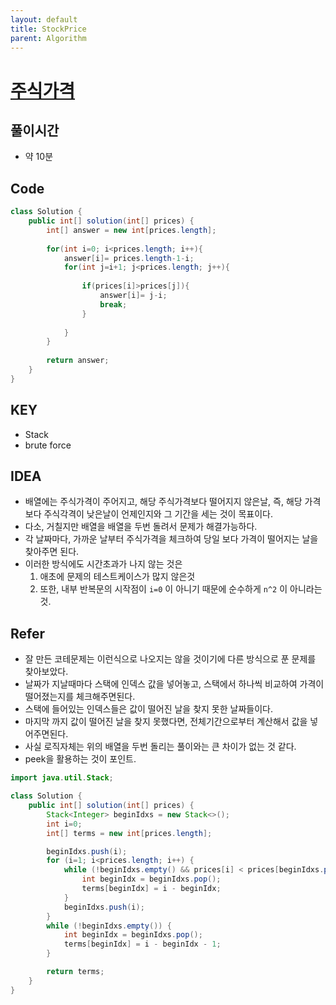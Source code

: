 ```yaml
---
layout: default
title: StockPrice
parent: Algorithm
---
```


# <a href="https://programmers.co.kr/learn/courses/30/lessons/42584">주식가격</a>


## 풀이시간
- 약 10분
  

## Code

```java
class Solution {
    public int[] solution(int[] prices) {
        int[] answer = new int[prices.length];
        
        for(int i=0; i<prices.length; i++){
            answer[i]= prices.length-1-i;
            for(int j=i+1; j<prices.length; j++){
                
                if(prices[i]>prices[j]){
                    answer[i]= j-i;
                    break;
                }
                
            }
        }
        
        return answer;
    }
}
```

## KEY
- Stack
- brute force


## IDEA
- 배열에는 주식가격이 주어지고, 해당 주식가격보다 떨어지지 않은날, 즉, 해당 가격보다 주식각격이 낮은날이 언제인지와 그 기간을 세는 것이 목표이다.
- 다소, 거칠지만 배열을 배열을 두번 돌려서 문제가 해결가능하다.
- 각 날짜마다, 가까운 날부터 주식가격을 체크하여 당일 보다 가격이 떨어지는 날을 찾아주면 된다. 
- 이러한 방식에도 시간초과가 나지 않는 것은
   1. 애초에 문제의 테스트케이스가 많지 않은것
   2. 또한, 내부 반복문의 시작점이 `i=0` 이 아니기 때문에 순수하게 `n^2` 이 아니라는 것.



## Refer

- 잘 만든 코테문제는 이런식으로 나오지는 않을 것이기에 다른 방식으로 푼 문제를 찾아보았다.
- 날짜가 지날때마다 스택에 인덱스 값을 넣어놓고, 스택에서 하나씩 비교하여 가격이 떨어졌는지를 체크해주면된다.
- 스택에 들어있는 인덱스들은 값이 떨어진 날을 찾지 못한 날짜들이다.
- 마지막 까지 값이 떨어진 날을 찾지 못했다면, 전체기간으로부터 계산해서 값을 넣어주면된다.
- 사실 로직자체는 위의 배열을 두번 돌리는 풀이와는 큰 차이가 없는 것 같다.
- peek을 활용하는 것이 포인트.
  
  
```java
import java.util.Stack;

class Solution {
    public int[] solution(int[] prices) {
        Stack<Integer> beginIdxs = new Stack<>();
        int i=0;
        int[] terms = new int[prices.length];

        beginIdxs.push(i);
        for (i=1; i<prices.length; i++) {
            while (!beginIdxs.empty() && prices[i] < prices[beginIdxs.peek()]) {
                int beginIdx = beginIdxs.pop();
                terms[beginIdx] = i - beginIdx;
            }
            beginIdxs.push(i);
        }
        while (!beginIdxs.empty()) {
            int beginIdx = beginIdxs.pop();
            terms[beginIdx] = i - beginIdx - 1;
        }

        return terms;
    }
}
```


